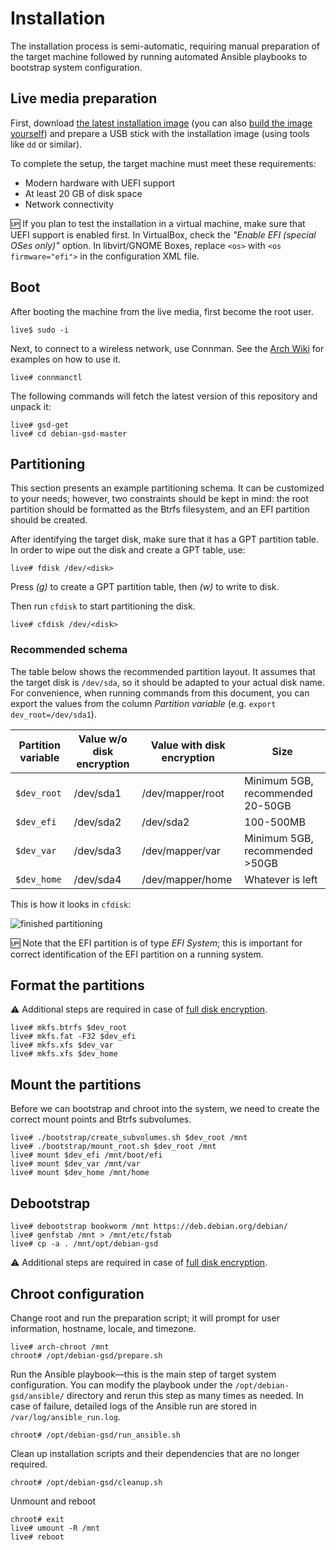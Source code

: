 # Installation

The installation process is semi-automatic, requiring manual preparation of the target machine followed by running automated Ansible playbooks to bootstrap system configuration.

## Live media preparation

First, download [the latest installation image](https://github.com/mkrawiec/debian-gsd/releases) (you can also [build the image yourself](./building_liveiso.md)) and prepare a USB stick with the installation image (using tools like `dd` or similar).

To complete the setup, the target machine must meet these requirements:

- Modern hardware with UEFI support
- At least 20 GB of disk space
- Network connectivity

🆙 If you plan to test the installation in a virtual machine, make sure that UEFI support is enabled first. In VirtualBox, check the _"Enable EFI (special OSes only)"_ option. In libvirt/GNOME Boxes, replace `<os>` with `<os firmware="efi">` in the configuration XML file.

## Boot

After booting the machine from the live media, first become the root user.

```
live$ sudo -i
```

Next, to connect to a wireless network, use Connman. See the [Arch Wiki](https://wiki.archlinux.org/title/ConnMan#Usage) for examples on how to use it.

```
live# connmanctl
```

The following commands will fetch the latest version of this repository and unpack it:

```
live# gsd-get
live# cd debian-gsd-master
```

## Partitioning

This section presents an example partitioning schema. It can be customized to your needs; however, two constraints should be kept in mind: the root partition should be formatted as the Btrfs filesystem, and an EFI partition should be created.

After identifying the target disk, make sure that it has a GPT partition table. In order to wipe out the disk and create a GPT table, use:

```
live# fdisk /dev/<disk>
```

Press _(g)_ to create a GPT partition table, then _(w)_ to write to disk.

Then run `cfdisk` to start partitioning the disk.

```
live# cfdisk /dev/<disk>
```

### Recommended schema

The table below shows the recommended partition layout. It assumes that the target disk is `/dev/sda`, so it should be adapted to your actual disk name. For convenience, when running commands from this document, you can export the values from the column _Partition variable_ (e.g. `export dev_root=/dev/sda1`).

| Partition variable | Value w/o disk encryption | Value with disk encryption  | Size                             |
| ------------------ | ------------------------- | -------------------------- | -------------------------------- |
| `$dev_root`        | /dev/sda1                 | /dev/mapper/root           | Minimum 5GB, recommended 20-50GB |
| `$dev_efi`         | /dev/sda2                 | /dev/sda2                  | 100-500MB                        |
| `$dev_var`         | /dev/sda3                 | /dev/mapper/var            | Minimum 5GB, recommended >50GB   |
| `$dev_home`        | /dev/sda4                 | /dev/mapper/home           | Whatever is left                 |

This is how it looks in `cfdisk`:

![finished partitioning](https://user-images.githubusercontent.com/142805/189527491-30371b9c-1de1-48ec-81f2-2d5928e7da3c.png)

🆙 Note that the EFI partition is of type _EFI System_; this is important for correct identification of the EFI partition on a running system.

## Format the partitions

⚠️ Additional steps are required in case of [full disk encryption](./disk_encryption.md).

```
live# mkfs.btrfs $dev_root
live# mkfs.fat -F32 $dev_efi
live# mkfs.xfs $dev_var
live# mkfs.xfs $dev_home
```

## Mount the partitions

Before we can bootstrap and chroot into the system, we need to create the correct mount points and Btrfs subvolumes.

```
live# ./bootstrap/create_subvolumes.sh $dev_root /mnt
live# ./bootstrap/mount_root.sh $dev_root /mnt
live# mount $dev_efi /mnt/boot/efi
live# mount $dev_var /mnt/var
live# mount $dev_home /mnt/home
```

## Debootstrap

```
live# debootstrap bookworm /mnt https://deb.debian.org/debian/
live# genfstab /mnt > /mnt/etc/fstab
live# cp -a . /mnt/opt/debian-gsd
```

⚠️ Additional steps are required in case of [full disk encryption](./disk_encryption.md).

## Chroot configuration

Change root and run the preparation script; it will prompt for user information, hostname, locale, and timezone.

```
live# arch-chroot /mnt
chroot# /opt/debian-gsd/prepare.sh
```

Run the Ansible playbook—this is the main step of target system configuration. You can modify the playbook under the `/opt/debian-gsd/ansible/` directory and rerun this step as many times as needed. In case of failure, detailed logs of the Ansible run are stored in `/var/log/ansible_run.log`.

```
chroot# /opt/debian-gsd/run_ansible.sh
```

Clean up installation scripts and their dependencies that are no longer required.

```
chroot# /opt/debian-gsd/cleanup.sh
```

Unmount and reboot

```
chroot# exit
live# umount -R /mnt
live# reboot
```
